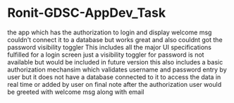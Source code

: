 # Ronit-GDSC-AppDev_Task
the app which has the authorization to login and display welcome msg couldn't connect it to a database but works great and also couldnt got the password visibility toggler
This includes all the major UI specifications fulfilled for a login screen just a visibility toggler for password is not available but would be included in future version 
this also includes a basic authorization mechansim which validates username and password entry by user but it does not have a database connected to it to access the data in real time or added by user
on final note after the authorization  user would be greeted with welcome msg along with email
